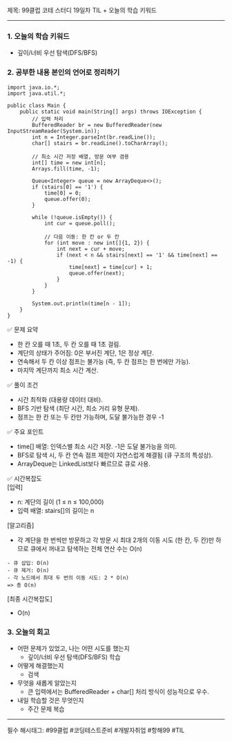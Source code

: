 제목: 99클럽 코테 스터디 19일차 TIL + 오늘의 학습 키워드

---
### 1. 오늘의 학습 키워드
- 깊이/너비 우선 탐색(DFS/BFS)

### 2. 공부한 내용 본인의 언어로 정리하기
````
import java.io.*;
import java.util.*;

public class Main {
    public static void main(String[] args) throws IOException {
        // 입력 처리
        BufferedReader br = new BufferedReader(new InputStreamReader(System.in));
        int n = Integer.parseInt(br.readLine());
        char[] stairs = br.readLine().toCharArray();

        // 최소 시간 저장 배열, 방문 여부 겸용
        int[] time = new int[n];
        Arrays.fill(time, -1);

        Queue<Integer> queue = new ArrayDeque<>();
        if (stairs[0] == '1') {
            time[0] = 0;
            queue.offer(0);
        }

        while (!queue.isEmpty()) {
            int cur = queue.poll();

            // 다음 이동: 한 칸 or 두 칸
            for (int move : new int[]{1, 2}) {
                int next = cur + move;
                if (next < n && stairs[next] == '1' && time[next] == -1) {
                    time[next] = time[cur] + 1;
                    queue.offer(next);
                }
            }
        }

        System.out.println(time[n - 1]);
    }
}
````
✅ 문제 요약
- 한 칸 오를 때 1초, 두 칸 오를 때 1초 걸림. 
- 계단의 상태가 주어짐: 0은 부서진 계단, 1은 정상 계단. 
- 연속해서 두 칸 이상 점프는 불가능 (즉, 두 칸 점프는 한 번에만 가능). 
- 마지막 계단까지 최소 시간 계산.

✅ 풀이 조건  
- 시간 최적화 (대용량 데이터 대비). 
- BFS 기반 탐색 (최단 시간, 최소 거리 유형 문제). 
- 점프는 한 칸 또는 두 칸만 가능하며, 도달 불가능한 경우 -1

✅ 주요 포인트
- time[] 배열: 인덱스별 최소 시간 저장. -1은 도달 불가능을 의미. 
- BFS로 탐색 시, 두 칸 연속 점프 제한이 자연스럽게 해결됨 (큐 구조의 특성상). 
- ArrayDeque는 LinkedList보다 빠르므로 큐로 사용.

✅ 시간복잡도  
[입력] 
- n: 계단의 길이 (1 ≤ n ≤ 100,000)
- 입력 배열: stairs[]의 길이는 n

[알고리즘]  
- 각 계단을 한 번씩만 방문하고 각 방문 시 최대 2개의 이동 시도 (한 칸, 두 칸)만 하므로 큐에서 꺼내고 탐색하는 전체 연산 수는 O(n)
````
- 큐 삽입: O(n)
- 큐 제거: O(n)
- 각 노드에서 최대 두 번의 이동 시도: 2 * O(n)
=> 총 O(n)
````

[최종 시간복잡도]  
- O(n)

### 3. 오늘의 회고
- 어떤 문제가 있었고, 나는 어떤 시도를 했는지
    - 깊이/너비 우선 탐색(DFS/BFS) 학습
- 어떻게 해결했는지
    - 검색
- 무엇을 새롭게 알았는지
    - 큰 입력에서는 BufferedReader + char[] 처리 방식이 성능적으로 우수.
- 내일 학습할 것은 무엇인지
    - 주간 문제 복습 

----
필수 해시태그: #99클럽 #코딩테스트준비 #개발자취업 #항해99 #TIL
